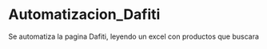 # Automatizacion_Dafiti
 Se automatiza la pagina Dafiti, leyendo un excel con productos que buscara 
